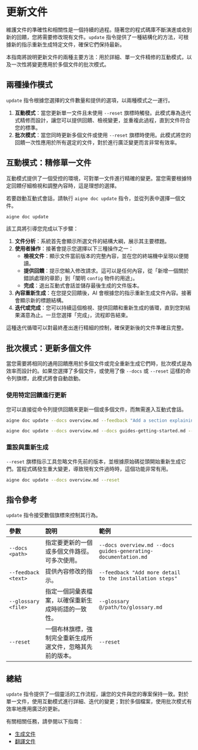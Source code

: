 # 更新文件

維護文件的準確性和相關性是一個持續的過程。隨著您的程式碼庫不斷演進或收到新的回饋，您將需要修改現有文件。`update` 指令提供了一種結構化的方法，可根據新的指示重新生成特定文件，確保它們保持最新。

本指南將說明更新文件的兩種主要方法：用於詳細、單一文件精修的互動模式，以及一次性將變更應用於多個文件的批次模式。

## 兩種操作模式

`update` 指令根據您選擇的文件數量和提供的選項，以兩種模式之一運行。

1.  **互動模式**：當您更新單一文件且未使用 `--reset` 旗標時觸發。此模式專為迭代式精修而設計，讓您可以提供回饋、檢視變更，並重複此過程，直到文件符合您的標準。
2.  **批次模式**：當您同時更新多個文件或使用 `--reset` 旗標時使用。此模式將您的回饋一次性應用於所有選定的文件，對於進行廣泛變更而言非常有效率。

## 互動模式：精修單一文件

互動模式提供了一個受控的環境，可對單一文件進行精確的變更。當您需要根據特定回饋仔細檢視和調整內容時，這是理想的選擇。

若要啟動互動式會話，請執行 `aigne doc update` 指令，並從列表中選擇一個文件。

```bash
aigne doc update
```

該工具將引導您完成以下步驟：

1.  **文件分析**：系統首先會顯示所選文件的結構大綱，展示其主要標題。
2.  **使用者操作**：接著會提示您選擇以下三種操作之一：
    *   **檢視文件**：顯示文件當前版本的完整內容，並在您的終端機中呈現以便閱讀。
    *   **提供回饋**：提示您輸入修改請求。這可以是任何內容，從「新增一個關於錯誤處理的章節」到「闡明 `config` 物件的用途」。
    *   **完成**：退出互動式會話並儲存最後生成的文件版本。
3.  **內容重新生成**：在您提交回饋後，AI 會根據您的指示重新生成文件內容。接著會顯示新的標題結構。
4.  **迭代或完成**：您可以持續這個檢視、提供回饋和重新生成的循環，直到您對結果滿意為止。一旦您選擇「完成」，流程即告結束。

這種迭代循環可以對最終產出進行精細的控制，確保更新後的文件準確且完整。

## 批次模式：更新多個文件

當您需要將相同的通用回饋應用於多個文件或完全重新生成它們時，批次模式是為效率而設計的。如果您選擇了多個文件，或使用了像 `--docs` 或 `--reset` 這樣的命令列旗標，此模式將會自動啟動。

### 使用特定回饋進行更新

您可以直接從命令列提供回饋來更新一個或多個文件，而無需進入互動式會話。

```bash title="使用回饋更新單一文件"
aigne doc update --docs overview.md --feedback "Add a section explaining the authentication flow"
```

```bash title="使用相同的回饋更新多個文件"
aigne doc update --docs overview.md --docs guides-getting-started.md --feedback "Improve the clarity of all code examples"
```

### 重設與重新生成

`--reset` 旗標指示工具忽略文件先前的版本，並根據原始碼從頭開始重新生成它們。當程式碼發生重大變更，導致現有文件過時時，這個功能非常有用。

```bash title="從頭開始重新生成特定文件"
aigne doc update --docs overview.md --reset
```

## 指令參考

`update` 指令接受數個旗標來控制其行為。

| 參數 | 說明 | 範例 |
| :--- | :--- | :--- |
| `--docs <path>` | 指定要更新的一個或多個文件路徑。可多次使用。 | `--docs overview.md --docs guides-generating-documentation.md` |
| `--feedback <text>` | 提供內容修改的指示。 | `--feedback "Add more detail to the installation steps"` |
| `--glossary <file>` | 指定一個詞彙表檔案，以確保重新生成時術語的一致性。 | `--glossary @/path/to/glossary.md` |
| `--reset` | 一個布林旗標，強制完全重新生成所選文件，忽略其先前的版本。 | `--reset` |

## 總結

`update` 指令提供了一個靈活的工作流程，讓您的文件與您的專案保持一致。對於單一文件，使用互動模式進行詳細、迭代的變更；對於多個檔案，使用批次模式有效率地應用廣泛的更新。

有關相關任務，請參閱以下指南：
- [生成文件](./guides-generating-documentation.md)
- [翻譯文件](./guides-translating-documentation.md)